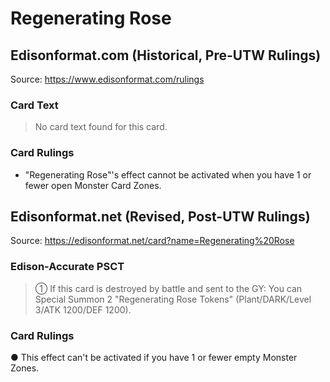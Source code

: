 # Regenerating Rose

## Edisonformat.com (Historical, Pre-UTW Rulings)

Source: https://www.edisonformat.com/rulings

### Card Text

> No card text found for this card.

### Card Rulings

*   "Regenerating Rose"'s effect cannot be activated when you have 1 or fewer open Monster Card Zones.

## Edisonformat.net (Revised, Post-UTW Rulings)

Source: https://edisonformat.net/card?name=Regenerating%20Rose

### Edison-Accurate PSCT

> ① If this card is destroyed by battle and sent to the GY: You can Special Summon 2 "Regenerating Rose Tokens" (Plant/DARK/Level 3/ATK 1200/DEF 1200).

### Card Rulings

● This effect can't be activated if you have 1 or fewer empty Monster Zones.
            